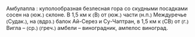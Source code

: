---
---

Амбулапла
: куполообразная безлесная гора со скудными посадками сосен на ⦅юж.⦆ склоне. В 1,5 км к ⦅В⦆ от ⦅юж.⦆ части ⦅н.п.⦆ Междуречье ⦅Судак.⦆, на ⦅вдрз.⦆ балок Ай-Серез и Су-Чаптран, в 1,5 км к ⦅СВ⦆ от ⦅г.⦆ Вигла – ⦅ср.⦆ ⦅греч.⦆ амбели – виноградник, ампелос виноград.
